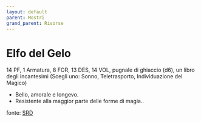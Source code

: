 ```yaml
---
layout: default
parent: Mostri
grand_parent: Risorse
---
```


# Elfo del Gelo
14 PF, 1 Armatura, 8 FOR, 13 DES, 14 VOL, pugnale di ghiaccio (d6), un libro degli incantesimi (Scegli uno: Sonno, Teletrasporto, Individuazione del Magico)

- Bello, amorale e longevo.
- Resistente alla maggior parte delle forme di magia..

fonte: [SRD](/cairn-srd#bestiario)
